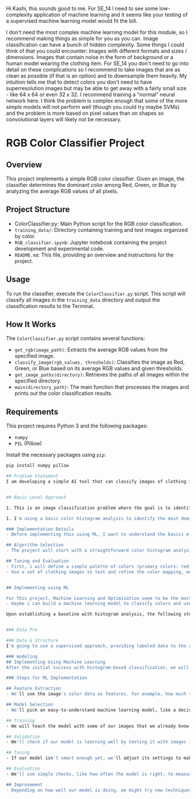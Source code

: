 Hi Kashi,
this sounds good to me.
For SE_14 I need to see some low-complexity application of machine learning and it seems like your testing of a supervised machine learning model would fit the bill.

I don't need the most complex machine learning model for this module, so I recommend making things as simple for you as you can.
Image classification can have a bunch of hidden complexity. Some things I could think of that you could encounter:
Images with different formats and sizes / dimensions.
Images that contain noise in the form of background or a human model wearing the clothing item.
For SE_14 you don't need to go into detail on these complications so I recommend to take images that are as clean as possible (if that is an option) and to downsample them heavily. My intuition tells me that to detect colors you don't need to have superresolution images but may be able to get away with a fairly small size - like 64 x 64 or even 32 x 32.
I recommend training a "normal" neural network here. I think the problem is complex enough that some of the more simple models will not perform well (though you could try maybe SVMs) and the problem is more based on pixel values than on shapes so convolutional layers will likely not be necessary.


# RGB Color Classifier Project

## Overview
This project implements a simple RGB color classifier. Given an image, the classifier determines the dominant color among Red, Green, or Blue by analyzing the average RGB values of all pixels.

## Project Structure
- ColorClassifier.py: Main Python script for the RGB color classification.
- `training_data/`: Directory containing training and test images organized by color.
- `RGB_classifier.ipynb`: Jupyter notebook containing the project development and experimental code.
- `README.md`: This file, providing an overview and instructions for the project.

## Usage
To run the classifier, execute the `ColorClassifier.py` script. This script will classify all images in the `training_data` directory and output the classification results to the Terminal.

## How It Works
The `ColorClassifier.py` script contains several functions:
- `get_rgb(image_path)`: Extracts the average RGB values from the specified image.
- `classify_image(rgb_values, thresholds)`: Classifies the image as Red, Green, or Blue based on its average RGB values and given thresholds.
- `get_image_paths(directory)`: Retrieves the paths of all images within the specified directory.
- `main(directory_path)`: The main function that processes the images and prints out the color classification results.

## Requirements
This project requires Python 3 and the following packages:
- `numpy`
- `PIL` (Pillow)

Install the necessary packages using `pip`:
```sh
pip install numpy pillow

## Problem Statement 
I am developing a simple AI tool that can classify images of clothing items by their primary color (e.g., red, blue, green).


## Basic Level Approach

1. This is an image classification problem where the goal is to identify the primary color of a clothing item from its picture.

1. I'm using a basic color histogram analysis to identify the most dominant color in the image, mapping it to predefined color categories.

### Implementation Details
- Before implementing this using ML, I want to understand the basics e.g. image resolution versus number of pixels, clustering pixel values into groups, values to histograms and related python funcions and libs like NumPy and PIL (Pillow).

## Algorithm Selection
- The project will start with a straightforward color histogram analysis to classify images by the predominant color pixel.

## Tuning and Evaluation 
- First, i will define a simple palette of colors (primary colors: red, blue, yellow) to categorize clothing images.
- Use a set of clothing images to test and refine the color mapping, ensuring that most items are classified into the correct color category.


## Implementing using ML

For this project, Machine Learning and Optimization seem to be the most directly applicable technologies. 
- maybe i can build a machine learning model to classify colors and use optimization techniques to improve your model's accuracy. 

Upon establishing a baseline with histogram analysis, the following steps will introduce machine learning to enhance the classification accuracy and process scalability:


### Data Pre

### Data & Structure
I'm going to use a supervised approach, providing labeled data to the algo. The labeling is done by putting colored images three separate folders (red, green, blue), which will serve as labeled data for training the algorithm.

### modeling
## Implementing Using Machine Learning
After the initial success with histogram-based classification, we will introduce machine learning to make the tool more precise and capable of handling a larger variety of images.

### Steps for ML Implementation

## Feature Extraction
- We'll use the image's color data as features. For example, how much red, green, or blue is in an image.

## Model Selection
- We'll pick an easy-to-understand machine learning model, like a decision tree or K-Nearest Neighbors, to learn from the color features.

## Training
- We will teach the model with some of our images that we already know are red, green, or blue.

## Validation
- We'll check if our model is learning well by testing it with images it hasn't seen before.

## Tuning
- If our model isn't smart enough yet, we'll adjust its settings to make it better.

## Evaluation
- We'll use simple checks, like how often the model is right, to measure how good it is at classifying new images.

## Improvement
- Depending on how well our model is doing, we might try new techniques or tweak our features to make it even better.
